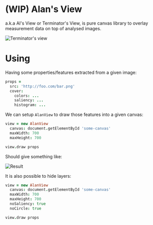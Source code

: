 # (WIP) Alan's View

a.k.a AI's View or Terminator's View, is pure canvas library to
overlay measurement data on top of analysed images.

![Terminator's view](http://www.perivision.net/wordpress/wp-content/uploads/2011/04/bikescan.jpg)

# Using

Having some properties/features extracted from a given image:

```coffeescript
props =
  src: 'http://foo.com/bar.png'
  cover:
    colors: ...
    saliency: ...
    histogram: ...
```

We can setup `AlanView` to draw those features into a given canvas:

```coffeescript
view = new AlanView
  canvas: document.getElementById 'some-canvas'
  maxWidth: 700
  maxHeight: 700

view.draw props
```

Should give something like:

![Result](http://i.imgur.com/nTBkab2.png)

It is also possible to hide layers:

```coffeescript
view = new AlanView
  canvas: document.getElementById 'some-canvas'
  maxWidth: 700
  maxHeight: 700
  noSaliency: true
  noCircle: true

view.draw props
```
